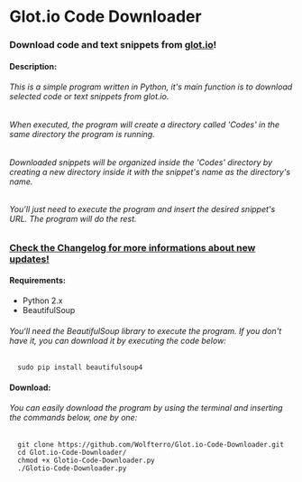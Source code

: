 # Glot.io Code Downloader
### Download code and text snippets from [glot.io](https://glot.io/)!

#### Description:

###### This is a simple program written in Python, it's main function is to download selected code or text snippets from glot.io.
###### When executed, the program will create a directory called 'Codes' in the same directory the program is running.
###### Downloaded snippets will be organized inside the 'Codes' directory by creating a new directory inside it with the snippet's name as the directory's name.
###### You'll just need to execute the program and insert the desired snippet's URL. The program will do the rest.

### [Check the Changelog for more informations about new updates!](https://raw.github.com/Wolfterro/Glot.io-Code-Downloader/master/CHANGELOG.txt)

#### Requirements:
- Python 2.x
- BeautifulSoup

###### You'll need the BeautifulSoup library to execute the program. If you don't have it, you can download it by executing the code below:

      sudo pip install beautifulsoup4

#### Download:

###### You can easily download the program by using the terminal and inserting the commands below, one by one:

      git clone https://github.com/Wolfterro/Glot.io-Code-Downloader.git
      cd Glot.io-Code-Downloader/
      chmod +x Glotio-Code-Downloader.py
      ./Glotio-Code-Downloader.py
